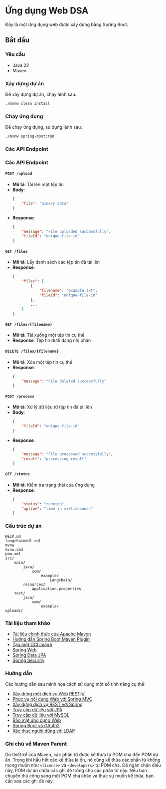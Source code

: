 # Ứng dụng Web DSA

Đây là một ứng dụng web được xây dựng bằng Spring Boot.

## Bắt đầu

### Yêu cầu

- Java 22
- Maven

### Xây dựng dự án

Để xây dựng dự án, chạy lệnh sau:

```sh
./mvnw clean install
```

### Chạy ứng dụng

Để chạy ứng dụng, sử dụng lệnh sau:

```sh
./mvnw spring-boot:run
```

### Các API Endpoint

### Các API Endpoint

#### `POST /upload`

- **Mô tả**: Tải lên một tệp tin
- **Body**:
    ```json
    {
        "file": "binary data"
    }
    ```
- **Response**:
    ```json
    {
        "message": "File uploaded successfully",
        "fileId": "unique-file-id"
    }
    ```

#### `GET /files`

- **Mô tả**: Lấy danh sách các tệp tin đã tải lên
- **Response**:
    ```json
    {
        "files": [
            {
                "filename": "example.txt",
                "fileId": "unique-file-id"
            },
            ...
        ]
    }
    ```

#### `GET /files/{filename}`

- **Mô tả**: Tải xuống một tệp tin cụ thể
- **Response**: Tệp tin dưới dạng nhị phân

#### `DELETE /files/{filename}`

- **Mô tả**: Xóa một tệp tin cụ thể
- **Response**:
    ```json
    {
        "message": "File deleted successfully"
    }
    ```

#### `POST /process`

- **Mô tả**: Xử lý dữ liệu từ tệp tin đã tải lên
- **Body**:
    ```json
    {
        "fileId": "unique-file-id"
    }
    ```
- **Response**:
    ```json
    {
        "message": "File processed successfully",
        "result": "processing result"
    }
    ```

#### `GET /status`

- **Mô tả**: Kiểm tra trạng thái của ứng dụng
- **Response**:
    ```json
    {
        "status": "running",
        "uptime": "time in milliseconds"
    }
    ```

### Cấu trúc dự án

```
HELP.md
langchainddl.sql
mvnw
mvnw.cmd
pom.xml
src/
    main/
        java/
            com/
                example/
                    Langchain/
        resources/
            application.properties
    test/
        java/
            com/
                example/
uploads/
```

### Tài liệu tham khảo

* [Tài liệu chính thức của Apache Maven](https://maven.apache.org/guides/index.html)
* [Hướng dẫn Spring Boot Maven Plugin](https://docs.spring.io/spring-boot/3.3.2/maven-plugin)
* [Tạo một OCI image](https://docs.spring.io/spring-boot/3.3.2/maven-plugin/build-image.html)
* [Spring Web](https://docs.spring.io/spring-boot/docs/3.3.2/reference/htmlsingle/index.html#web)
* [Spring Data JPA](https://docs.spring.io/spring-boot/docs/3.3.2/reference/htmlsingle/index.html#data.sql.jpa-and-spring-data)
* [Spring Security](https://docs.spring.io/spring-boot/docs/3.3.2/reference/htmlsingle/index.html#web.security)

### Hướng dẫn

Các hướng dẫn sau minh họa cách sử dụng một số tính năng cụ thể:

* [Xây dựng một dịch vụ Web RESTful](https://spring.io/guides/gs/rest-service/)
* [Phục vụ nội dung Web với Spring MVC](https://spring.io/guides/gs/serving-web-content/)
* [Xây dựng dịch vụ REST với Spring](https://spring.io/guides/tutorials/rest/)
* [Truy cập dữ liệu với JPA](https://spring.io/guides/gs/accessing-data-jpa/)
* [Truy cập dữ liệu với MySQL](https://spring.io/guides/gs/accessing-data-mysql/)
* [Bảo mật ứng dụng Web](https://spring.io/guides/gs/securing-web/)
* [Spring Boot và OAuth2](https://spring.io/guides/tutorials/spring-boot-oauth2/)
* [Xác thực người dùng với LDAP](https://spring.io/guides/gs/authenticating-ldap/)

### Ghi chú về Maven Parent

Do thiết kế của Maven, các phần tử được kế thừa từ POM cha đến POM dự án. Trong khi hầu hết các kế thừa là ổn, nó cũng kế thừa các phần tử không mong muốn như `<license>` và `<developers>` từ POM cha. Để ngăn chặn điều này, POM dự án chứa các ghi đè trống cho các phần tử này. Nếu bạn chuyển thủ công sang một POM cha khác và thực sự muốn kế thừa, bạn cần xóa các ghi đè này.